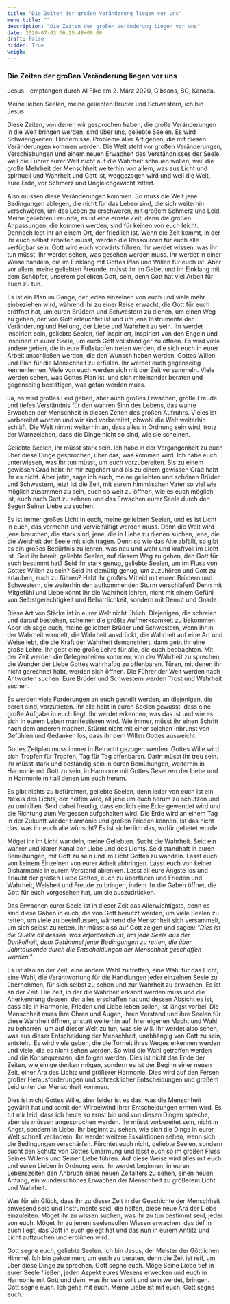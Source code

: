 ```yaml
---
title: "Die Zeiten der großen Veränderung liegen vor uns"
menu_title: ""
description: "Die Zeiten der großen Veränderung liegen vor uns"
date: 2020-07-03 06:25:48+00:00
draft: False
hidden: True
weigh:
---
```

### Die Zeiten der großen Veränderung liegen vor uns

Jesus - empfangen durch Al Fike am 2. März 2020, Gibsons, BC, Kanada.

Meine lieben Seelen, meine geliebten Brüder und Schwestern, ich bin Jesus.

Diese Zeiten, von denen wir gesprochen haben, die große Veränderungen in die Welt bringen werden, sind über uns, geliebte Seelen. Es wird Schwierigkeiten, Hindernisse, Probleme aller Art geben, die mit diesen Veränderungen kommen werden. Die Welt steht vor großen Veränderungen, Verschiebungen und einem neuen Erwachen des Verständnisses der Seele, weil die Führer eurer Welt nicht auf die Wahrheit schauen wollen, weil die große Mehrheit der Menschheit weiterhin von allem, was aus Licht und spirituell und Wahrheit und Gott ist, weggezogen wird und weil die Welt, eure Erde, vor Schmerz und Ungleichgewicht zittert.

Also müssen diese Veränderungen kommen. So muss die Welt jene Bedingungen ablegen, die nicht für das Leben sind, die sich weiterhin verschwören, um das Leben zu erschweren, mit großem Schmerz und Leid. Meine geliebten Freunde, es ist eine ernste Zeit, denn die großen Anpassungen, die kommen werden, sind für keinen von euch leicht. Dennoch lebt ihr an einem Ort, der friedlich ist. Wenn die Zeit kommt, in der ihr euch selbst erhalten müsst, werden die Ressourcen für euch alle verfügbar sein. Gott wird euch vorwärts führen. Ihr werdet wissen, was ihr tun müsst. Ihr werdet sehen, was gesehen werden muss. Ihr werdet in einer Weise handeln, die im Einklang mit Gottes Plan und Willen für euch ist. Aber vor allem, meine geliebten Freunde, müsst ihr im Gebet und im Einklang mit dem Schöpfer, unserem geliebten Gott, sein, denn Gott hat viel Arbeit für euch zu tun.

Es ist ein Plan im Gange, der jeden einzelnen von euch und viele mehr einbeziehen wird, während ihr zu einer Reise erwacht, die Gott für euch eröffnet hat, um euren Brüdern und Schwestern zu dienen, um einen Weg zu gehen, der von Gott erleuchtet ist und um jene Instrumente der Veränderung und Heilung, der Liebe und Wahrheit zu sein. Ihr werdet inspiriert sein, geliebte Seelen, tief inspiriert, inspiriert von den Engeln und inspiriert in eurer Seele, um euch Gott vollständiger zu öffnen. Es wird viele andere geben, die in eure Fußstapfen treten werden, die sich euch in eurer Arbeit anschließen werden, die den Wunsch haben werden, Gottes Willen und Plan für die Menschheit zu erfüllen. Ihr werdet euch gegenseitig kennenlernen. Viele von euch werden sich mit der Zeit versammeln. Viele werden sehen, was Gottes Plan ist, und sich miteinander beraten und gegenseitig bestätigen, was getan werden muss.

Ja, es wird großes Leid geben, aber auch großes Erwachen, große Freude und tiefes Verständnis für den wahren Sinn des Lebens, das wahre Erwachen der Menschheit in diesen Zeiten des großen Aufruhrs. Vieles ist vorbereitet worden und wir sind vorbereitet, obwohl die Welt weiterhin schläft. Die Welt nimmt weiterhin an, dass alles in Ordnung sein wird, trotz der Warnzeichen, dass die Dinge nicht so sind, wie sie scheinen.

Geliebte Seelen, ihr müsst stark sein. Ich habe in der Vergangenheit zu euch über diese Dinge gesprochen, über das, was kommen wird. Ich habe euch unterwiesen, was ihr tun müsst, um euch vorzubereiten. Bis zu einem gewissen Grad habt ihr mir zugehört und bis zu einem gewissen Grad habt ihr es nicht. Aber jetzt, sage ich euch, meine geliebten und schönen Brüder und Schwestern, jetzt ist die Zeit, mit eurem himmlischen Vater so viel wie möglich zusammen zu sein, euch so weit zu öffnen, wie es euch möglich ist, euch nach Gott zu sehnen und das Erwachen eurer Seele durch den Segen Seiner Liebe zu suchen.

Es ist immer großes Licht in euch, meine geliebten Seelen, und es ist Licht in euch, das vermehrt und vervielfältigt werden muss. Denn die Welt wird jene brauchen, die stark sind, jene, die in Liebe zu dienen suchen, jene, die die Weisheit der Seele mit sich tragen. Denn so wie das Alte abfällt, so gibt es ein großes Bedürfnis zu lehren, was neu und wahr und kraftvoll im Licht ist. Seid ihr bereit, geliebte Seelen, auf diesem Weg zu gehen, den Gott für euch bestimmt hat? Seid ihr stark genug, geliebte Seelen, um im Fluss von Gottes Willen zu sein? Seid ihr demütig genug, um zuzuhören und Gott zu erlauben, euch zu führen? Habt ihr großes Mitleid mit euren Brüdern und Schwestern, die weiterhin den aufkommenden Sturm verschlafen? Denn mit Mitgefühl und Liebe könnt ihr die Wahrheit lehren, nicht mit einem Gefühl von Selbstgerechtigkeit und Beharrlichkeit, sondern mit Demut und Gnade.

Diese Art von Stärke ist in eurer Welt nicht üblich. Diejenigen, die schreien und darauf bestehen, scheinen die größte Aufmerksamkeit zu bekommen. Aber ich sage euch, meine geliebten Brüder und Schwestern, wenn ihr in der Wahrheit wandelt, die Wahrheit ausdrückt, die Wahrheit auf eine Art und Weise lebt, die die Kraft der Wahrheit demonstriert, dann gebt ihr eine große Lehre. Ihr gebt eine große Lehre für alle, die euch beobachten. Mit der Zeit werden die Gelegenheiten kommen, von der Wahrheit zu sprechen, die Wunder der Liebe Gottes wahrhaftig zu offenbaren. Türen, mit denen ihr nicht gerechnet habt, werden sich öffnen. Die Führer der Welt werden nach Antworten suchen. Eure Brüder und Schwestern werden Trost und Wahrheit suchen.

Es werden viele Forderungen an euch gestellt werden, an diejenigen, die bereit sind, vorzutreten. Ihr alle habt in euren Seelen gewusst, dass eine große Aufgabe in euch liegt. Ihr werdet erkennen, was das ist und wie es sich in eurem Leben manifestieren wird. Wie immer, müsst ihr einen Schritt nach dem anderen machen. Stürmt nicht mit einer solchen Inbrunst von Gefühlen und Gedanken los, dass ihr dem Willen Gottes ausweicht.

Gottes Zeitplan muss immer in Betracht gezogen werden. Gottes Wille wird sich Tropfen für Tropfen, Tag für Tag offenbaren. Darin müsst ihr treu sein. Ihr müsst stark und beständig sein in euren Bemühungen, weiterhin in Harmonie mit Gott zu sein, in Harmonie mit Gottes Gesetzen der Liebe und in Harmonie mit all denen um euch herum.

Es gibt nichts zu befürchten, geliebte Seelen, denn jeder von euch ist ein Nexus des Lichts, der helfen wird, all jene um euch herum zu schützen und zu umhüllen. Seid dabei freudig, dass endlich eine Ecke gewendet wird und die Richtung zum Vergessen aufgehalten wird. Die Erde wird an einem Tag in der Zukunft wieder Harmonie und großen Frieden kennen. Ist das nicht das, was ihr euch alle wünscht? Es ist sicherlich das, wofür gebetet wurde.

Möget ihr im Licht wandeln, meine Geliebten. Sucht die Wahrheit. Seid ein wahrer und klarer Kanal der Liebe und des Lichts. Seid standhaft in euren Bemühungen, mit Gott zu sein und im Licht Gottes zu wandeln. Lasst euch von keinem Einzelnen von eurer Arbeit abbringen. Lasst euch von keiner Disharmonie in eurem Verstand ablenken. Lasst all eure Ängste los und erlaubt der großen Liebe Gottes, euch zu überfluten und Frieden und Wahrheit, Weisheit und Freude zu bringen, indem ihr die Gaben öffnet, die Gott für euch vorgesehen hat, um sie auszudrücken.

Das Erwachen eurer Seele ist in dieser Zeit das Allerwichtigste, denn es sind diese Gaben in euch, die von Gott benutzt werden, um viele Seelen zu retten, um viele zu beeinflussen, während die Menschheit sich versammelt, um sich selbst zu retten. Ihr müsst also auf Gott zeigen und sagen: *"Dies ist die Quelle all dessen, was erforderlich ist, um jede Seele aus der Dunkelheit, dem Getümmel jener Bedingungen zu retten, die über Jahrtausende durch die Entscheidungen der Menschheit geschaffen wurden."*

Es ist also an der Zeit, eine andere Wahl zu treffen, eine Wahl für das Licht, eine Wahl, die Verantwortung für die Handlungen jeder einzelnen Seele zu übernehmen, für sich selbst zu sehen und zur Wahrheit zu erwachen. Es ist an der Zeit. Die Zeit, in der die Wahrheit erkannt werden muss und die Anerkennung dessen, der alles erschaffen hat und dessen Absicht es ist, dass alle in Harmonie, Frieden und Liebe leben sollen, ist längst vorbei. Die Menschheit muss ihre Ohren und Augen, ihren Verstand und ihre Seelen für diese Wahrheit öffnen, anstatt weiterhin auf ihrer eigenen Macht und Wahl zu beharren, um auf dieser Welt zu tun, was sie will. Ihr werdet also sehen, was aus dieser Entscheidung der Menschheit, unabhängig von Gott zu sein, entsteht. Es wird viele geben, die die Torheit ihres Weges erkennen werden und viele, die es nicht sehen werden. So wird die Wahl getroffen werden und die Konsequenzen, die folgen werden. Dies ist nicht das Ende der Zeiten, wie einige denken mögen, sondern es ist der Beginn einer neuen Zeit, einer Ära des Lichts und größerer Harmonie. Dies wird auf den Fersen großer Herausforderungen und schrecklicher Entscheidungen und großem Leid unter der Menschheit kommen.

Dies ist nicht Gottes Wille, aber leider ist es das, was die Menschheit gewählt hat und somit den Wirbelwind ihrer Entscheidungen ernten wird. Es tut mir leid, dass ich heute so ernst bin und von diesen Dingen spreche, aber sie müssen angesprochen werden. Ihr müsst vorbereitet sein, nicht in Angst, sondern in Liebe. Ihr beginnt zu sehen, wie sich die Dinge in eurer Welt schnell verändern. Ihr werdet weitere Eskalationen sehen, wenn sich die Bedingungen verschärfen. Fürchtet euch nicht, geliebte Seelen, sondern sucht den Schutz von Gottes Umarmung und lasst euch so im großen Fluss Seines Willens und Seiner Liebe führen. Auf diese Weise wird alles mit euch und euren Lieben in Ordnung sein. Ihr werdet beginnen, in euren Lebenszeiten den Anbruch eines neuen Zeitalters zu sehen, einen neuen Anfang, ein wunderschönes Erwachen der Menschheit zu größerem Licht und Wahrheit.

Was für ein Glück, dass ihr zu dieser Zeit in der Geschichte der Menschheit anwesend seid und Instrumente seid, die helfen, diese neue Ära der Liebe einzuleiten. Möget ihr zu wissen suchen, was ihr zu tun bestimmt seid, jeder von euch. Möget ihr zu jenem seelenvollen Wissen erwachen, das tief in euch liegt, das Gott in euch gelegt hat und das nun in eurem Antlitz und Licht auftauchen und erblühen wird.

Gott segne euch, geliebte Seelen. Ich bin Jesus, der Meister der Göttlichen Himmel. Ich bin gekommen, um euch zu beraten, denn die Zeit ist reif, um über diese Dinge zu sprechen. Gott segne euch. Möge Seine Liebe tief in eurer Seele fließen, jeden Aspekt eures Wesens erwecken und euch in Harmonie mit Gott und dem, was ihr sein sollt und sein werdet, bringen. Gott segne euch. Ich gehe mit euch. Meine Liebe ist mit euch. Gott segne euch.
